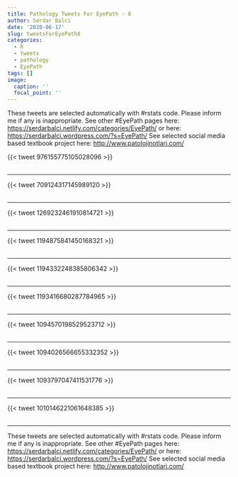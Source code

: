 ```yaml
---
title: Pathology Tweets For EyePath - 8
author: Serdar Balci
date: '2020-06-17'
slug: tweetsForEyePath8
categories:
  - R
  - tweets
  - pathology
  - EyePath
tags: []
image:
  caption: ''
  focal_point: ''
---
```



These tweets are selected automatically with #rstats code. Please inform me if any is inappropriate.
See other #EyePath pages here: https://serdarbalci.netlify.com/categories/EyePath/  or here: https://serdarbalci.wordpress.com/?s=EyePath/ 
See selected social media based textbook project here: http://www.patolojinotlari.com/

{{< tweet 976155775105028096 >}}
<br>
<br>
<hr>
{{< tweet 709124317145989120 >}}
<br>
<br>
<hr>
{{< tweet 1269232461910814721 >}}
<br>
<br>
<hr>
{{< tweet 1194875841450168321 >}}
<br>
<br>
<hr>
{{< tweet 1194332248385806342 >}}
<br>
<br>
<hr>
{{< tweet 1193416680287784965 >}}
<br>
<br>
<hr>
{{< tweet 1094570198529523712 >}}
<br>
<br>
<hr>
{{< tweet 1094026566655332352 >}}
<br>
<br>
<hr>
{{< tweet 1093797047411531776 >}}
<br>
<br>
<hr>
{{< tweet 1010146221061648385 >}}
<br>
<br>
<hr>


These tweets are selected automatically with #rstats code. Please inform me if any is inappropriate.
See other #EyePath pages here: https://serdarbalci.netlify.com/categories/EyePath/  or here: https://serdarbalci.wordpress.com/?s=EyePath/ 
See selected social media based textbook project here: http://www.patolojinotlari.com/
